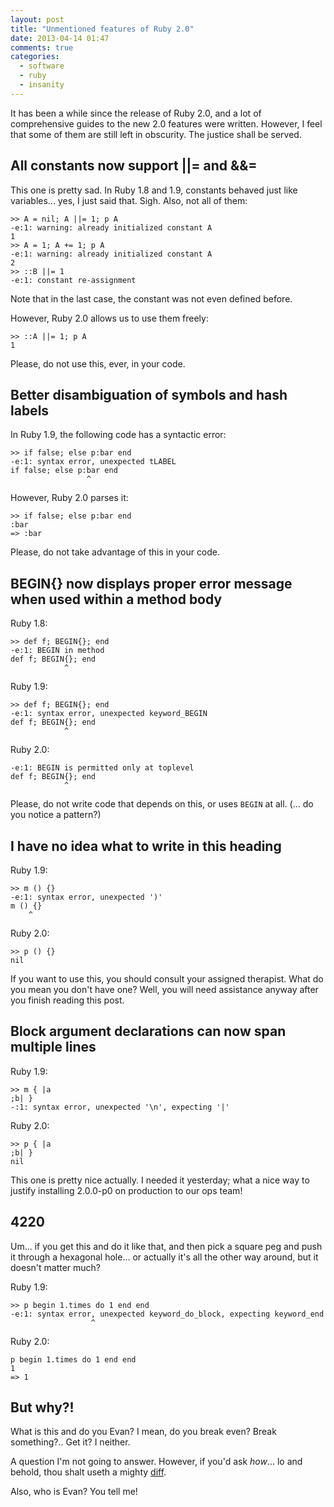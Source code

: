 ```yaml
---
layout: post
title: "Unmentioned features of Ruby 2.0"
date: 2013-04-14 01:47
comments: true
categories:
  - software
  - ruby
  - insanity
---
```


It has been a while since the release of Ruby 2.0, and a lot of comprehensive guides to the new 2.0 features were written. However, I feel that some of them are still left in obscurity. The justice shall be served.

<!--more-->

## All constants now support ||= and &&=

This one is pretty sad. In Ruby 1.8 and 1.9, constants behaved just like variables... yes, I just said that. Sigh. Also, not all of them:
```
>> A = nil; A ||= 1; p A
-e:1: warning: already initialized constant A
1
>> A = 1; A += 1; p A
-e:1: warning: already initialized constant A
2
>> ::B ||= 1
-e:1: constant re-assignment
```

Note that in the last case, the constant was not even defined before.

However, Ruby 2.0 allows us to use them freely:
```
>> ::A ||= 1; p A
1
```

Please, do not use this, ever, in your code.

## Better disambiguation of symbols and hash labels

In Ruby 1.9, the following code has a syntactic error:
```
>> if false; else p:bar end
-e:1: syntax error, unexpected tLABEL
if false; else p:bar end
                 ^
```

However, Ruby 2.0 parses it:
```
>> if false; else p:bar end
:bar
=> :bar
```

Please, do not take advantage of this in your code.

## BEGIN{} now displays proper error message when used within a method body

Ruby 1.8:
```
>> def f; BEGIN{}; end
-e:1: BEGIN in method
def f; BEGIN{}; end
            ^
```

Ruby 1.9:
```
>> def f; BEGIN{}; end
-e:1: syntax error, unexpected keyword_BEGIN
def f; BEGIN{}; end
            ^
```

Ruby 2.0:
```
-e:1: BEGIN is permitted only at toplevel
def f; BEGIN{}; end
            ^
```

Please, do not write code that depends on this, or uses `BEGIN` at all. (... do you notice a pattern?)

## I have no idea what to write in this heading

Ruby 1.9:
```
>> m () {}
-e:1: syntax error, unexpected ')'
m () {}
    ^
```

Ruby 2.0:
```
>> p () {}
nil
```

If you want to use this, you should consult your assigned therapist. What do you mean you don't have one? Well, you will need assistance anyway after you finish reading this post.

## Block argument declarations can now span multiple lines

Ruby 1.9:
```
>> m { |a
;b| }
-:1: syntax error, unexpected '\n', expecting '|'
```

Ruby 2.0:
```
>> p { |a
;b| }
nil
```

This one is pretty nice actually. I needed it yesterday; what a nice way to justify installing 2.0.0-p0 on production to our ops team!

## 4220

Um... if you get this and do it like that, and then pick a square peg and push it through a hexagonal hole... or actually it's all the other way around, but it doesn't matter much?

Ruby 1.9:
```
>> p begin 1.times do 1 end end
-e:1: syntax error, unexpected keyword_do_block, expecting keyword_end
                  ^
```

Ruby 2.0:
```
p begin 1.times do 1 end end
1
=> 1
```

## But why?!

What is this and do you Evan? I mean, do you break even? Break something?.. Get it? I neither.

A question I'm not going to answer. However, if you'd ask *how*... lo and behold, thou shalt useth a mighty [diff](http://rxr.whitequark.org/mri/diff/parse.y?v=2.0.0-p0;diffval=1.9.3-p362;diffvar=v).

Also, who is Evan? You tell me!
